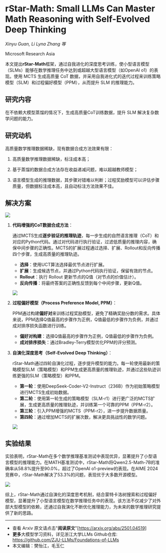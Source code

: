 # rStar-Math: Small LLMs Can Master Math Reasoning with Self-Evolved Deep Thinking

*Xinyu Guan, Li Lyna Zhang 等*

Microsoft Research Asia

本文提出**rStar-Math**框架，通过自我进化的深度思考训练，使小型语言模型（SLMs）能够在数学推理任务中达到或超越大型语言模型（如OpenAI o1）的表现。使用 MCTS 生成高质量 CoT 数据，并采用自我进化式的迭代过程来训练策略模型（SLM）和过程偏好模型（PPM），从而提升 SLM 的推理能力。

## 研究内容

在不依赖大模型蒸馏的情况下，生成高质量CoT训练数据，提升 SLM 解决复杂数学问题的能力。

## 研究动机

高质量数学推理数据稀缺，现有数据合成方法效果有限：

1. 高质量数学推理数据稀缺，标注成本高；

2. 基于蒸馏的数据合成方法存在收益递减问题，难以超越教师模型；

3. 语言模型生成的推理数据，其步骤对错难以判断；过程奖励模型可以评估步骤质量，但数据标注成本高，且自动标注方法效果不佳。

## 解决方案

![](https://fastly.jsdelivr.net/gh/bucketio/img18@main/2025/01/12/1736681334941-40c6805d-c179-440f-a568-f6ac5897965c.png)

1. **代码增强的CoT数据合成方法**：

   通过MCTS生成**逐步验证的推理轨迹**，每一步生成的自然语言推理（CoT）和对应的Python代码。通过对代码进行执行验证，过滤低质量的推理内容，确保中间步骤的正确性。MCTS的扩展过程通过选择、扩展、Rollout和反向传播四个步骤，生成高质量的推理轨迹。

   - **选择**：使用UCT算法选择最优节点进行扩展。
   - **扩展**：生成候选节点，并通过Python代码执行验证，保留有效的节点。
   - **Rollout**：执行 Rollout 更新节点的Q值（对节点的价值估计）。
   - **反向传播**：将最终答案的正确性反馈到每个中间步骤，更新Q值。

   ![](https://fastly.jsdelivr.net/gh/bucketio/img6@main/2025/01/12/1736681362517-098008cf-cdd6-4d5e-98c8-e1f3e5bb455c.png)

2. **过程偏好模型（Process Preference Model, PPM）**：

   PPM通过构建**偏好对**来训练过程奖励模型，避免了精确奖励分数的需求。具体来说，PPM选择Q值最高的步骤作为正例，Q值最低的步骤作为负例，并通过成对排序损失函数进行训练。

   - **偏好对构建**：选择Q值最高的步骤作为正例，Q值最低的步骤作为负例。
   - **成对排序损失**：通过Bradley-Terry模型优化PPM的评分预测。

3. **自演化深度思考（Self-Evolved Deep Thinking）**：

   rStar-Math通过四轮自演化过程，逐步提升模型的能力。每一轮使用最新的策略模型SLM（策略模型）和PPM生成更高质量的推理轨迹，并通过这些轨迹训练更强的SLM（策略模型）和PPM。

   - **第一轮**：使用DeepSeek-Coder-V2-Instruct（236B）作为初始策略模型进行MCTS生成初始数据。
   - **第二轮**：使用第一轮生成的策略模型（SLM-r1）进行更广泛的MCTS扩展，生成更高质量的推理轨迹，并训练第一个可靠的PPM（PPM-r2）。
   - **第三轮**：引入PPM增强的MCTS（PPM-r2），进一步提升数据质量。
   - **第四轮**：通过增加MCTS的扩展次数，解决更具挑战性的数学问题。
   
   ![](https://fastly.jsdelivr.net/gh/bucketio/img7@main/2025/01/12/1736681381916-3d52e5c5-f14a-4575-bc66-e468fb30e681.png)

## 实验结果

实验表明，rStar-Math在多个数学推理基准测试中表现优异，显著提升了小型语言模型的推理能力。在MATH基准测试中，rStar-Math将Qwen2.5-Math-7B的准确率从58.8%提升至90.0%，超过了OpenAI o1-preview的表现。在AIME 2024竞赛中，rStar-Math解决了53.3%的问题，表现优于大多数开源模型。

![](https://fastly.jsdelivr.net/gh/bucketio/img9@main/2025/01/12/1736681403324-ecf8a89f-b7a2-471e-a43a-915b8c700096.png)

综上，rStar-Math通过自演化的深度思考机制，结合蒙特卡洛树搜索和过程偏好模型，显著提升了小型语言模型在数学推理任务中的表现。该方法不仅减少了对外部大型模型的依赖，还通过自我演化不断优化推理能力，为未来的数学推理研究提供了新的思路。

------

- 查看 Arxiv 原文请点击"**阅读原文**"[https://arxiv.org/abs/2501.04519]
- **更多**大模型学习资料，详见浙江大学LLMs Github仓库: https://github.com/ZJU-LLMs/Foundations-of-LLMs
- 本文编辑：樊怡江，毛玉仁
